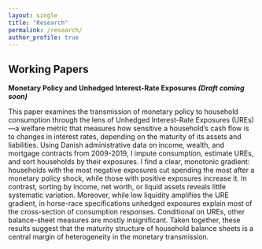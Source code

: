 ```yaml
---
layout: single
title: "Research"
permalink: /research/
author_profile: true
---
```


## Working Papers

**Monetary Policy and Unhedged Interest-Rate Exposures *(Draft coming soon)***  

This paper examines the transmission of monetary policy to household consumption through the lens of Unhedged Interest-Rate Exposures (UREs)—a welfare metric that measures how sensitive a household’s cash flow is to changes in interest rates, depending on the maturity of its assets and liabilities. Using Danish administrative data on income, wealth, and mortgage contracts from 2009-2019, I impute consumption, estimate UREs, and sort households by their exposures. I find a clear, monotonic gradient: households with the most negative exposures cut spending the most after a monetary policy shock, while those with positive exposures increase it. In contrast, sorting by income, net worth, or liquid assets reveals little systematic variation. Moreover, while low liquidity amplifies the URE gradient, in horse-race specifications unhedged exposures explain most of the cross-section of consumption responses. Conditional on UREs, other balance-sheet measures are mostly insignificant. Taken together, these results suggest that the maturity structure of household balance sheets is a central margin of heterogeneity in the monetary transmission.

